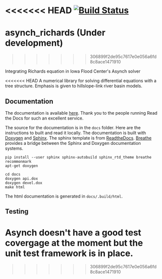 <<<<<<< HEAD
[![Build Status](https://travis-ci.org/Iowa-Flood-Center/asynch.svg?branch=master)](https://travis-ci.org/Iowa-Flood-Center/asynch)
=======
# asynch_richards (Under development)
>>>>>>> 306899f2de95c7617e0e056a6fd8c8ace1471910

Integrating Richards equation in Iowa Flood Center's Asynch solver 

<<<<<<< HEAD
A numerical library for solving differential equations with a tree structure. Emphasis is given to hillslope-link river basin models.

## Documentation

The documentation is available [here](http://asynch.readthedocs.io/). Thank you to the people running Read the Docs for such an excellent service.

The source for the documentation is in the `docs` folder. Here are the instructions to built and read it locally. The documentation is built with [Doxygen](http://www.doxygen.org/) and [Sphinx](http://www.sphinx-doc.org). The sphinx template is from [ReadtheDocs](https://docs.readthedocs.io). [Breathe](https://breathe.readthedocs.io) provides a bridge between the Sphinx and Doxygen documentation systems.

    pip install --user sphinx sphinx-autobuild sphinx_rtd_theme breathe recommonmark
    apt-get doxygen

    cd docs  
    doxygen api.dox
    doxygen devel.dox
    make html

The html documentation is generated in `docs/.build/html`.

## Testing

Asynch doesn't have a good test covergage at the moment but the unit test framework is in place.
=======
>>>>>>> 306899f2de95c7617e0e056a6fd8c8ace1471910
